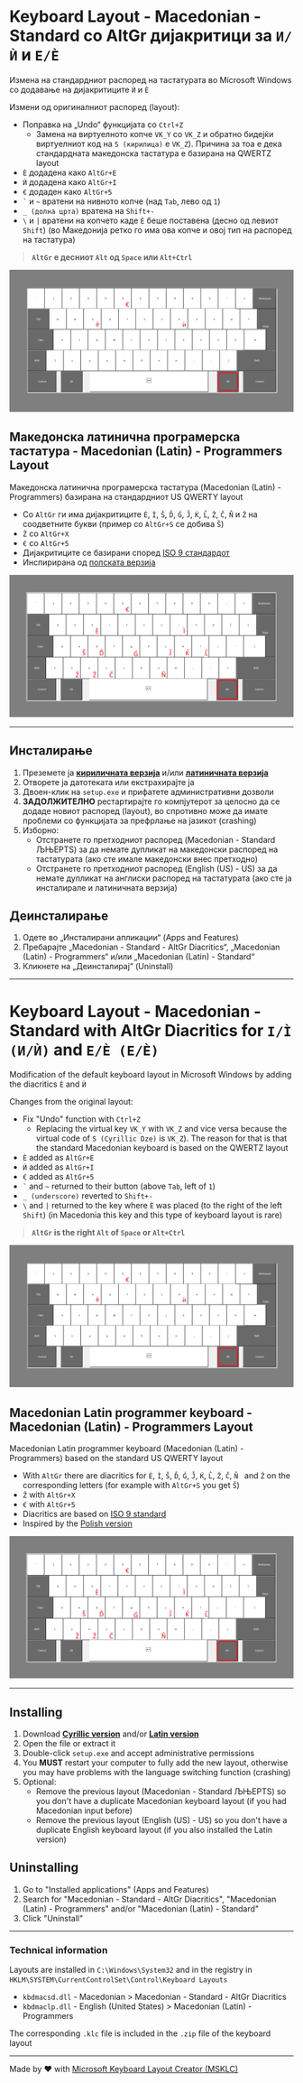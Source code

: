 # Keyboard Layout - Macedonian - Standard со AltGr дијакритици за `И/Ѝ` и `Е/Ѐ`

Измена на стандардниот распоред на тастатурата во Microsoft Windows со додавање на дијакритиците `Ѝ` и `Ѐ`

Измени од оригиналниот распоред (layout):
- Поправка на „Undo“ функцијата со `Ctrl+Z`
  - Замена на виртуелното копче `VK_Y` со `VK_Z` и обратно бидејќи виртуелниот код на `Ѕ (кирилица)` е `VK_Z`). Причина за тоа е дека стандардната македонска тастатура е базирана на QWERTZ layout
- `Ѐ` додадена како `AltGr+E`
- `Ѝ` додадена како `AltGr+I`
- `€` додаден како `AltGr+5`
- `` ` `` и `~` вратени на нивното копче (над `Tab`, лево од `1`)
- `_ (долна црта)` вратена на `Shift+-`
- `\` и `|` вратени на копчето каде `Ѐ` беше поставена (десно од левиот `Shift`) (во Македонија ретко го има ова копче и овој тип на распоред на тастатура)

> **`AltGr` е десниот `Alt` од `Space` или `Alt+Ctrl`**

<picture>
    <img alt="распоред на кирилична тастатурата" src="assets/img/keyboard-mk-diacritics-image.png">
</picture>

## Македонска латинична програмерска тастатура - Macedonian (Latin) - Programmers Layout

Македонска латинична програмерска тастатура (Macedonian (Latin) - Programmers) базирана на стандардниот US QWERTY layout
- Со `AltGr` ги има дијакритиците `È`, `Ì`, `Š`, `D̂`, `Ǵ`, `J̌`, `Ḱ`, `L̂`, `Ž`, `Č`, `N̂` и `Ẑ` на соодветните букви (пример со `AltGr+S` се добива `Š`)
- `Ẑ` со `AltGr+X`
- `€` со `AltGr+5`
- Дијакритиците се базирани според [ISO 9 стандардот](https://mk.wikipedia.org/wiki/Транслитерација_на_македонското_писмо)
- Инспирирана од [полската верзија](https://kbdlayout.info/KBDPL1/)

<picture>
    <img alt="распоред на латинична програмерска тастатурата" src="assets/img/keyboard-mk-programmers-image.png">
</picture>

---

## Инсталирање

1. Преземете ја **[кириличната верзија](https://github.com/KKire/mk-keyboard-layout/releases/download/download/keyboard-mk-diacritics.zip)** и/или **[латиничната верзија](https://github.com/KKire/mk-keyboard-layout/releases/download/download/keyboard-mk-latin.zip)**
2. Отворете ја датотеката или екстрахирајте ја
3. Двоен-клик на `setup.exe` и прифатете административни дозволи
4. **ЗАДОЛЖИТЕЛНО** рестартирајте го компјутерот за целосно да се додаде новиот распоред (layout), во спротивно може да имате проблеми со функцијата за префрлање на јазикот (crashing)
5. Изборно:
    - Отстранете го претходниот распоред (Macedonian - Standard ЉЊЕРТЅ) за да немате дупликат на македонски распоред на тастатурата (ако сте имале македонски внес претходно)
    - Отстранете го претходниот распоред (English (US) - US) за да немате дупликат на англиски распоред на тастатурата (ако сте ја инсталирале и латиничната верзија)

## Деинсталирање

1. Одете во „Инсталирани апликации“ (Apps and Features)
2. Пребарајте „Macedonian - Standard - AltGr Diacritics“, „Macedonian (Latin) - Programmers“ и/или „Macedonian (Latin) - Standard“
3. Кликнете на „Деинсталирај“ (Uninstall)

---

# Keyboard Layout - Macedonian - Standard with AltGr Diacritics for `I/Ì (И/Ѝ)` and `E/È (Е/Ѐ)`

Modification of the default keyboard layout in Microsoft Windows by adding the diacritics `Ѐ` and `Ѝ`

Changes from the original layout:
- Fix "Undo" function with `Ctrl+Z`
  - Replacing the virtual key `VK_Y` with `VK_Z` and vice versa because the virtual code of `Ѕ (Cyrillic Dze)` is `VK_Z`). The reason for that is that the standard Macedonian keyboard is based on the QWERTZ layout
- `Ѐ` added as `AltGr+E`
- `Ѝ` added as `AltGr+I`
- `€` added as `AltGr+5`
- `` ` `` and `~` returned to their button (above `Tab`, left of `1`)
- `_ (underscore)` reverted to `Shift+-`
- `\` and `|` returned to the key where `Ѐ` was placed (to the right of the left `Shift`) (in Macedonia this key and this type of keyboard layout is rare)

> **`AltGr` is the right `Alt` of `Space` or `Alt+Ctrl`**

<picture>
 <img alt="Cyrillic keyboard layout" src="assets/img/keyboard-mk-diacritics-image.png">
</picture>

## Macedonian Latin programmer keyboard - Macedonian (Latin) - Programmers Layout

Macedonian Latin programmer keyboard (Macedonian (Latin) - Programmers) based on the standard US QWERTY layout
- With `AltGr` there are diacritics for `È`, `Ì`, `Š`, `D̂`, `Ǵ`, `J̌`, `Ḱ`, `L̂`, `Ž`, `Č`, `N̂ ` and `Ẑ` on the corresponding letters (for example with `AltGr+S` you get `Š`)
- `Ẑ` with `AltGr+X`
- `€` with `AltGr+5`
- Diacritics are based on [ISO 9 standard](https://en.wikipedia.org/wiki/Romanization_of_Macedonian)
- Inspired by the [Polish version](https://kbdlayout.info/KBDPL1/)

<picture>
 <img alt="Latin programmers keyboard layout" src="assets/img/keyboard-mk-programmers-image.png">
</picture>

---

## Installing

1. Download **[Cyrillic version](https://github.com/KKire/mk-keyboard-layout/releases/download/download/keyboard-mk-diacritics.zip)** and/or **[Latin version](https://github.com/KKire/mk-keyboard-layout/releases/download/download/keyboard-mk-latin.zip)**
2. Open the file or extract it
3. Double-click `setup.exe` and accept administrative permissions
4. You **MUST** restart your computer to fully add the new layout, otherwise you may have problems with the language switching function (crashing)
5. Optional:
    - Remove the previous layout (Macedonian - Standard ЉЊЕРТЅ) so you don't have a duplicate Macedonian keyboard layout (if you had Macedonian input before)
    - Remove the previous layout (English (US) - US) so you don't have a duplicate English keyboard layout (if you also installed the Latin version)

## Uninstalling

1. Go to "Installed applications" (Apps and Features)
2. Search for "Macedonian - Standard - AltGr Diacritics", "Macedonian (Latin) - Programmers" and/or "Macedonian (Latin) - Standard"
3. Click "Uninstall"

---

### Technical information

Layouts are installed in `C:\Windows\System32` and in the registry in `HKLM\SYSTEM\CurrentControlSet\Control\Keyboard Layouts`
- `kbdmacsd.dll` - Macedonian > Macedonian - Standard - AltGr Diacritics
- `kbdmaclp.dll` - English (United States) > Macedonian (Latin) - Programmers

The corresponding `.klc` file is included in the `.zip` file of the keyboard layout

---

Made by ❤️ with [Microsoft Keyboard Layout Creator (MSKLC)](https://www.microsoft.com/en-us/download/details.aspx?id=102134)
